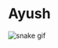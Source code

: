# Ayush

![snake gif](https://github.com/CoderXAyush/CoderXAyush/blob/output/github-contribution-grid-snake.gif)
